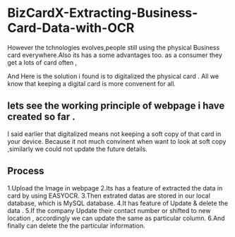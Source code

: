 # BizCardX-Extracting-Business-Card-Data-with-OCR

However the tchnologies evolves,people still using the physical Business card everywhere.Also its has a some advantages too. as a consumer they get a lots of card often ,

And Here is the solution i found is to digitalized the physical card . All we know that keeping a digital card is more convenent for all.


## lets see the working principle of webpage i have created so far .

I said earlier that digitalized means not keeping a soft copy of that card in your device.
Because it not much convinent when want to look at soft copy ,similarly we could not update the future details.


## Process

1.Upload the Image in webpage 
2.Its has a feature of extracted the data in card by using EASYOCR.
3.Then extrated datas are stored in our local database, which is MySQL database.
4.It has feature of Update & delete the data .
5.If the company Update their contact number or shifted to new location , accordingly we can update the same as particular column.
6.And finally can delete the the particular information.


